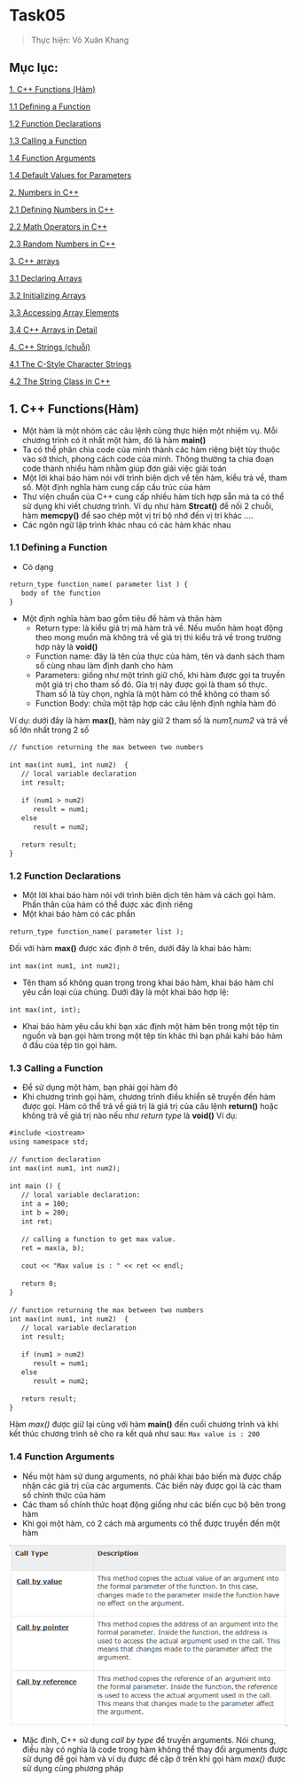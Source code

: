 # Task05

> Thực hiện: Võ Xuân Khang

## Mục lục:

[1. C++ Functions (Hàm)](#ham)

[1.1 Defining a Function](#defining)

[1.2 Function Declarations](#declaration)

[1.3 Calling a Function](#calling)

[1.4 Function Arguments](#arguments)

[1.4 Default Values for Parameters](#default_values)

[2. Numbers in C++](#number)

[2.1 Defining Numbers in C++](#defining)

[2.2 Math Operators in C++](#toan_tu)

[2.3 Random Numbers in C++](#random_numbers)

[3. C++ arrays](#mang)

[3.1 Declaring Arrays](#declaring)

[3.2 Initializing Arrays](#initializing)

[3.3 Accessing Array Elements](#accessing)

[3.4 C++ Arrays in Detail](#detail)

[4. C++ Strings (chuỗi)](#chuoi)

[4.1 The C-Style Character Strings](#charaters_string)

[4.2 The String Class in C++](#string_class)

## 1. C++ Functions(Hàm)

<a name='ham'></a>

- Một hàm là một nhóm các câu lệnh cùng thực hiện một nhiệm vụ. Mỗi chương trình có ít nhất một hàm, đó là hàm **main()** 
- Ta có thể phân chia code của mình thành các hàm riêng biệt tùy thuộc vào sở thích, phong cách code của mình. Thông thường ta chia đoạn code thành nhiều hàm nhằm giúp đơn giải việc giải toán
- Một lời khai báo hàm nói với trình biên dịch về tên hàm, kiểu trả về, tham số. Một định nghĩa hàm cung cấp cấu trúc của hàm
- Thư viện chuẩn của C++ cung cấp nhiều hàm tích hợp sẵn mà ta có thể sử dụng khi viết chương trình. Ví dụ như hàm **Strcat()** để nối 2 chuỗi, hàm **memcpy()** để sao chép một vị trí bộ nhớ đến vị trí khác ....
- Các ngôn ngữ lập trình khác nhau có các hàm khác nhau

### 1.1 Defining a Function

<a name='defining'></a>

- Có dạng

```
return_type function_name( parameter list ) {
   body of the function
}
```
- Một định nghĩa hàm bao gồm tiêu đề hàm và thân hàm
	- Return type: là kiểu giá trị mà hàm trả về. Nếu muốn hàm hoạt động theo mong muốn mà không trả về giá trị thì kiểu trả về trong trường hợp này là **void()**
	- Function name: đây là tên của thực của hàm, tên và danh sách tham số cùng nhau làm định danh cho hàm
	- Parameters: giống như một trình giữ chố, khi hàm được gọi ta truyền một giá trị cho tham số đó. Gía trị này được gọi là tham số thực. Tham số là tùy chọn, nghĩa là một hàm có thể không có tham số
	- Function Body: chứa một tập hợp các câu lệnh định nghĩa hàm đó 

Ví dụ: dưới đây là hàm **max()**, hàm này giữ 2 tham số là *num1,num2* và trả về số lớn nhất trong 2 số 
```
// function returning the max between two numbers
 
int max(int num1, int num2)  {
   // local variable declaration
   int result;
 
   if (num1 > num2)
      result = num1;
   else
      result = num2;
 
   return result; 
}
```

### 1.2 Function Declarations

<a name='declaration'></a>
 
 - Một lời khai báo hàm nói với trình biên dịch tên hàm và cách gọi hàm. Phần thân của hàm có thể được xác định riêng 
 - Một khai báo hàm có các phần
 
 `return_type function_name( parameter list );`

 Đối với hàm **max()** được xác định ở trên, dưới đây là khai báo hàm:

 `int max(int num1, int num2);`

 - Tên tham số không quan trọng trong khai báo hàm, khai báo hàm chỉ yêu cần loại của chúng. Dưới đây là một khai báo hợp lệ:

 `int max(int, int);`

 - Khai báo hàm yêu cầu khi bạn xác định một hàm bên trong một tệp tin nguồn và bạn gọi hàm trong một tệp tin khác thì bạn phải kahi báo hàm ở đầu của tệp tin gọi hàm.

### 1.3 Calling a Function

<a name='calling'></a>

- Để sử dụng một hàm, bạn phải gọi hàm đó
- Khi chương trình gọi hàm, chương trình điều khiển sẽ truyền đến hàm được gọi. Hàm có thể trả về giá trị là giá trị của câu lệnh **return()** hoặc không trả về giá trị nào nếu như *return type* là **void()**
Ví dụ:
```
#include <iostream>
using namespace std;
 
// function declaration
int max(int num1, int num2);
 
int main () {
   // local variable declaration:
   int a = 100;
   int b = 200;
   int ret;
 
   // calling a function to get max value.
   ret = max(a, b);
 
   cout << "Max value is : " << ret << endl;
 
   return 0;
}
 
// function returning the max between two numbers
int max(int num1, int num2)  {
   // local variable declaration
   int result;
 
   if (num1 > num2)
      result = num1;
   else
      result = num2;
 
   return result; 
}
```
Hàm *max()* được giữ lại cùng với hàm **main()** đến cuối chương trình và khi kết thúc chương trình sẽ cho ra kết quả như sau:
`Max value is : 200`

### 1.4 Function Arguments

<a name='arguments'></a>

- Nếu một hàm sử dung arguments, nó phải khai báo biến mà được chấp nhận các giá trị của các arguments. Các biến này được gọi là các tham số chính thức của hàm 
- Các tham số chính thức hoạt động giống như các biến cục bộ bên trong hàm
- Khi gọi một hàm, có 2 cách mà arguments có thể được truyền đến một hàm

<img src="https://github.com/imxuankhang/Software/blob/master/Cpp/Task05/Images/IMG1.PNG">

- Mặc định, C++ sử dụng *call by type* để truyền arguments. Nói chung, điều này có nghĩa là code trong hàm không thể thay đổi arguments được sử dụng để gọi hàm và ví dụ được đề cập ở trên khi gọi hàm *max()* được sử dụng cùng phương pháp 



